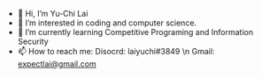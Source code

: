 - 👋 Hi, I’m Yu-Chi Lai
- 👀 I’m interested in coding and computer science.
- 🌱 I’m currently learning Competitive Programing and Information Security
- 📫 How to reach me:
Disocrd: laiyuchi#3849 \n
Gmail: expectlai@gmail.com

<!---
expectlai/expectlai is a ✨ special ✨ repository because its `README.md` (this file) appears on your GitHub profile.
You can click the Preview link to take a look at your changes.
--->
